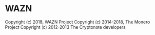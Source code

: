 # WAZN

Copyright (c) 2018, WAZN Project
Copyright (c) 2014-2018, The Monero Project
Copyright (c) 2012-2013 The Cryptonote developers
